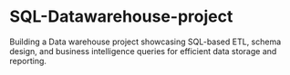 # SQL-Datawarehouse-project
Building a Data warehouse project showcasing SQL-based ETL, schema design, and business intelligence queries for efficient data storage and reporting.
